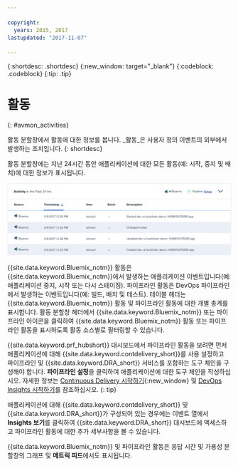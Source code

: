 ```yaml
---

copyright:
  years: 2015, 2017
lastupdated: "2017-11-07"

---
```


{:shortdesc: .shortdesc}
{:new_window: target="_blank"}
{:codeblock: .codeblock}
{:tip: .tip}


# 활동
{: #avmon_activities}

활동 분할창에서 활동에 대한 정보를 봅니다. _활동_은 사용자 정의 이벤트의 외부에서 발생하는 조치입니다.
{: shortdesc}

활동 분할창에는 지난 24시간 동안 애플리케이션에 대한 모든 활동(예: 시작, 중지 및 배치)에 대한 정보가 표시됩니다. 

![Availability Monitoring 대시보드의 활동 분할창.](images/avmon_activity_pane.png)

{{site.data.keyword.Bluemix_notm}} 활동은 {{site.data.keyword.Bluemix_notm}}에서 발생하는 애플리케이션 이벤트입니다(예: 애플리케이션 중지, 시작 또는 다시 스테이징). 파이프라인 활동은 DevOps 파이프라인에서 발생하는 이벤트입니다(예: 빌드, 배치 및 테스트). 테이블 헤더는 {{site.data.keyword.Bluemix_notm}} 활동 및 파이프라인 활동에 대한 개별 총계를 표시합니다. 활동 분할창 헤더에서 {{site.data.keyword.Bluemix_notm}} 또는 파이프라인 아이콘을 클릭하여 {{site.data.keyword.Bluemix_notm}} 활동 또는 파이프라인 활동을 표시하도록 활동 소스별로 필터링할 수 있습니다. 

{{site.data.keyword.prf_hubshort}} 대시보드에서 파이프라인 활동을 보려면 먼저 애플리케이션에 대해 {{site.data.keyword.contdelivery_short}}를 사용 설정하고 파이프라인 및 {{site.data.keyword.DRA_short}} 서비스를 포함하는 도구 체인을 구성해야 합니다. **파이프라인 설정**을 클릭하여 애플리케이션에 대한 도구 체인을 작성하십시오. 자세한 정보는 [Continuous Delivery 시작하기](../ContinuousDelivery/index.html "(새 탭이나 창에서 열림)"){:new_window} 및 [DevOps Insights 시작하기](../DevOpsInsights/index.html#gettingstarted "(새 탭이나 창에서 열림)")를 참조하십시오.
{: tip}

애플리케이션에 대해 {{site.data.keyword.contdelivery_short}} 및 {{site.data.keyword.DRA_short}}가 구성되어 있는 경우에는 이벤트 열에서 **Insights 보기**를 클릭하여 {{site.data.keyword.DRA_short}} 대시보드에 액세스하고 파이프라인 활동에 대한 추가 세부사항을 볼 수 있습니다. 

{{site.data.keyword.Bluemix_notm}} 및 파이프라인 활동은 응답 시간 및 가용성 분할창의 그래프 및 **메트릭 피드**에서도 표시됩니다. 
